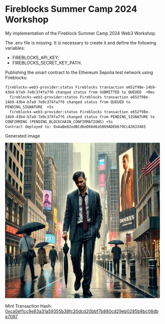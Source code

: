 # Fireblocks Summer Camp 2024 Workshop

My implementation of the Fireblock Summer Camp 2024 Web3 Workshop.

The .env file is missing. It is necessary to create it and define the following variables:

- FIREBLOCKS_API_KEY;
- FIREBLOCKS_SECRET_KEY_PATH.

Publishing the smart contract to the Ethereum Sepolia test network using Fireblocks:

```
fireblocks-web3-provider:status Fireblocks transaction e652f98e-14b9-43b4-b7a9-7e0c374fa7f6 changed status from SUBMITTED to QUEUED  +0ms
  fireblocks-web3-provider:status Fireblocks transaction e652f98e-14b9-43b4-b7a9-7e0c374fa7f6 changed status from QUEUED to PENDING_SIGNATURE  +5s
  fireblocks-web3-provider:status Fireblocks transaction e652f98e-14b9-43b4-b7a9-7e0c374fa7f6 changed status from PENDING_SIGNATURE to CONFIRMING (PENDING_BLOCKCHAIN_CONFIRMATIONS) +5s
Contract deployed to: 0xAaBe82edBCd6eD66d6a5869ADE6679CcA3633465
```

Generated image

![image](./myNFT.png)


Mint Transaction Hash: [0xca0ef1cc9e83a31a59355b38fc20dcd20bbf7b880cd29eb0285b8bc08dbe7087](https://sepolia.etherscan.io/tx/0xca0ef1cc9e83a31a59355b38fc20dcd20bbf7b880cd29eb0285b8bc08dbe7087)
